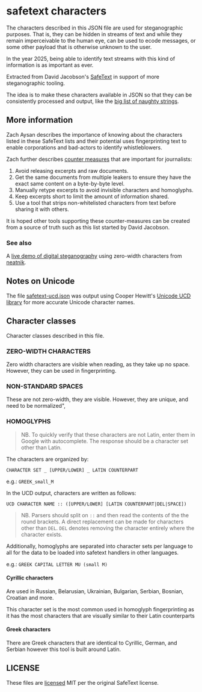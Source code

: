 # safetext characters

The characters described in this JSON file are used for steganographic purposes.
That is, they can be hidden in streams of text and while they remain
imperceivable to the human eye, can be used to ecode messages, or some other
payload that is otherwise unknown to the user.

In the year 2025, being able to identify text streams with this kind of
information is as important as ever.

Extracted from David Jacobson's [SafeText][safetext-1] in support of more
steganographic tooling.

[safetext-1]: https://github.com/DavidJacobson/SafeText/

The idea is to make these characters available in JSON so that they can be
consistently processed and output, like the [big list of naughty strings][blns].

[blns]: https://github.com/minimaxir/big-list-of-naughty-strings/tree/master

## More information

Zach Aysan describes the importance of knowing about the characters listed in
these SafeText lists and their potential uses fingerprinting text to enable
corporations and bad-actors to identify whistleblowers.

Zach further describes [counter measures][counter-1] that are important for
journalists:

1. Avoid releasing excerpts and raw documents.
2. Get the same documents from multiple leakers to ensure they have the exact
same content on a byte-by-byte level.
3. Manually retype excerpts to avoid invisible characters and homoglyphs.
4. Keep excerpts short to limit the amount of information shared.
5. Use a tool that strips non-whitelisted characters from text before sharing
it with others.

It is hoped other tools supporting these counter-measures can be created from
a source of truth such as this list started by David Jacobson.

[counter-1]: https://www.zachaysan.com/writing/2018-01-01-fingerprinting-update

### See also

A [live demo of digital steganography][neatnik-2] using zero-width characters
from [neatnik][neatnik-1].

[neatnik-2]: https://neatnik.net/steganographr/
[neatnik-1]: https://github.com/neatnik/steganographr

## Notes on Unicode

The file [safetext-ucd.json](safetext-ucd.json) was output using Cooper Hewitt's
[Unicode UCD library][ucd-1] for more accurate Unicode character names.

[ucd-1]: https://github.com/cooperhewitt/py-cooperhewitt-unicode/tree/master

## Character classes

Character classes described in this file.

### ZERO-WIDTH CHARACTERS

Zero width characters are visible when reading, as they take up no space.
However, they can be used in fingerprinting.

### NON-STANDARD SPACES

These are not zero-width, they are visible. However, they are unique, and need
to be normalized",

### HOMOGLYPHS

> NB. To quickly verify that these characters are not Latin, enter them in
> Google with autocomplete. The response should be a character set other than
> Latin.

The characters are organized by:

```text
CHARACTER SET _ [UPPER/LOWER] _ LATIN COUNTERPART
```

e.g.: `GREEK_small_M`

In the UCD output, characters are written as follows:

```text
UCD CHARACTER NAME :: ([UPPER/LOWER] [LATIN COUNTERPART|DEL|SPACE])
```

> NB. Parsers should split on `::` and then read the contents of the the round
> brackets. A direct replacement can be made for characters other than
> `DEL`. `DEL` denotes removing the character entirely where the character
> exists.

Additionally, homoglyphs are separated into character sets per language to
all for the data to be loaded into safetext handlers in other languages.

e.g.: `GREEK CAPITAL LETTER MU (small M)`

#### Cyrillic characters

Are used in Russian, Belarusian, Ukrainian, Bulgarian, Serbian, Bosnian,
Croatian and more.

This character set is the most common used in homoglyph fingerprinting as it has
the most characters that are visually similar to their Latin counterparts

#### Greek characters

There are Greek characters that are identical to Cyrillic, German, and Serbian
however this tool is built around Latin.

## LICENSE

These files are [licensed][license] MIT per the original SafeText license.

[license]: LICENSE.md
